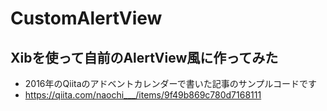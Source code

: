 # CustomAlertView
## Xibを使って自前のAlertView風に作ってみた
- 2016年のQiitaのアドベントカレンダーで書いた記事のサンプルコードです
- https://qiita.com/naochi___/items/9f49b869c780d7168111

